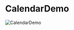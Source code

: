 # CalendarDemo

![CalendarDemo](https://user-images.githubusercontent.com/3993516/131776430-b494d443-4527-42a5-88b6-27e7d3e6cced.png)

